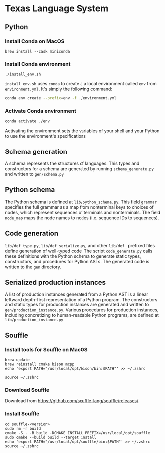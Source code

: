 # Texas Language System

## Python

### Install Conda on MacOS
```
brew install --cask miniconda
```

### Install Conda environment
```
./install_env.sh
```
`install_env.sh` uses `conda` to create a a local environment called `env` from `environment.yml`.
It's simply the following command:
```bash
conda env create --prefix=env -f ./environment.yml
```

### Activate Conda environment
```bash
conda activate ./env
```
Activating the environment sets the variables of your shell and your Python to use the environment's specifications

## Schema generation
A schema represents the structures of languages. This types and constructors for a schema are generated by running `schema_generate.py` and written to `gen/schema.py`

## Python schema
The Python schema is defined at `lib/python_schema.py`. This field `grammar` specifies the full grammar as a map from nonterminal keys to choices of nodes, which represent sequences of terminals and nonterminals. The field `node_map` maps the node names to nodes (i.e. sequence IDs to sequences).

## Code generation
`lib/def_type.py`, `lib/def_serialize.py`, and other `lib/def_` prefixed files define generation of well-typed code.
The script `code_generate.py` calls these definitions with the Python schema to generate static types, constructors, and procedures for Python ASTs.
The generated code is written to the `gen` directory.

## Serialized production instances
A list of production instances generated from a Python AST is a linear leftward depth-first representation of a Python program.
The constructors and static types for production instances are generated and written to `gen/production_instance.py`.
Various procedures for production instances, including concretizing to human-readable Python programs, are defined at `lib/production_instance.py`

## Souffle

### Install tools for Souffle on MacOS
```
brew update
brew reinstall cmake bison mcpp 
echo 'export PATH="/usr/local/opt/bison/bin:$PATH"' >> ~/.zshrc 

source ~/.zshrc
```

### Download Souffle
Download from https://github.com/souffle-lang/souffle/releases/

### Install Souffle
```
cd souffle-<version>
sudo rm -r build
cmake -S . -B build -DCMAKE_INSTALL_PREFIX=/usr/local/opt/souffle
sudo cmake --build build --target install
echo 'export PATH="/usr/local/opt/souffle/bin:$PATH"' >> ~/.zshrc
source ~/.zshrc  
```
